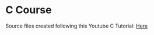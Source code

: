 # C Course
Source files created following this Youtube C Tutorial: [Here](https://www.youtube.com/watch?v=KJgsSFOSQv0)
